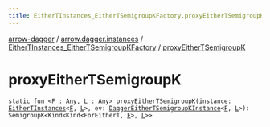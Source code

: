 ```yaml
---
title: EitherTInstances_EitherTSemigroupKFactory.proxyEitherTSemigroupK - arrow-dagger
---
```


[arrow-dagger](../../index.html) / [arrow.dagger.instances](../index.html) / [EitherTInstances_EitherTSemigroupKFactory](index.html) / [proxyEitherTSemigroupK](./proxy-either-t-semigroup-k.html)

# proxyEitherTSemigroupK

`static fun <F : `[`Any`](https://kotlinlang.org/api/latest/jvm/stdlib/kotlin/-any/index.html)`, L : `[`Any`](https://kotlinlang.org/api/latest/jvm/stdlib/kotlin/-any/index.html)`> proxyEitherTSemigroupK(instance: `[`EitherTInstances`](../-either-t-instances/index.html)`<`[`F`](proxy-either-t-semigroup-k.html#F)`, `[`L`](proxy-either-t-semigroup-k.html#L)`>, ev: `[`DaggerEitherTSemigroupKInstance`](../-dagger-either-t-semigroup-k-instance/index.html)`<`[`F`](proxy-either-t-semigroup-k.html#F)`, `[`L`](proxy-either-t-semigroup-k.html#L)`>): SemigroupK<Kind<Kind<ForEitherT, `[`F`](proxy-either-t-semigroup-k.html#F)`>, `[`L`](proxy-either-t-semigroup-k.html#L)`>>`